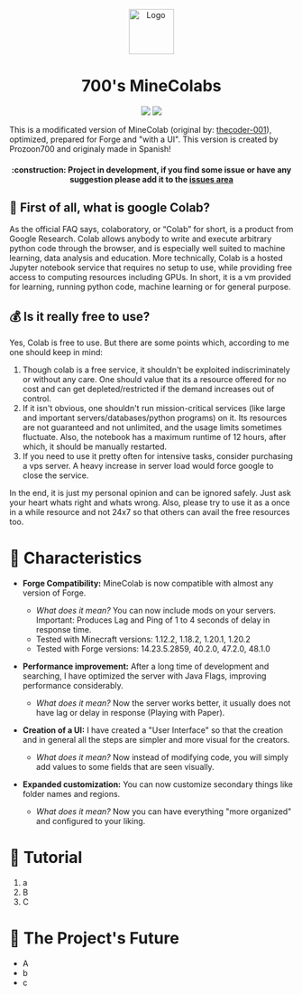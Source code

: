 <p align="center"><img src="https://github.com/thecoder-001/MineColab/blob/master/Logo.png" alt="Logo" height="80"/></p>
<h1 align="center">700's MineColabs</h1>
 <p align="center">
   <img src="https://img.shields.io/badge/STATUS-IN%20DEVELOPMENT-green">
   <img src="https://img.shields.io/github/stars/prozoon700?style=social">
</p>
This is a modificated version of MineColab (original by: <a href="https://github.com/thecoder-001/MineColab">thecoder-001</a>), optimized, prepared for Forge and "with a UI".
This version is created by Prozoon700 and originaly made in Spanish!
<h4 align="center">
:construction: Project in development, if you find some issue or have any suggestion please add it to the <a href="https://github.com/Prozoon700/700s-MineColabs/issues">issues area</a>
</h4>

## :hear_no_evil:  First of all, what is google Colab?
As the official FAQ says, colaboratory, or “Colab” for short, is a product from Google Research. Colab allows anybody to write and execute arbitrary python code through the browser, and is especially well suited to machine learning, data analysis and education. More technically, Colab is a hosted Jupyter notebook service that requires no setup to use, while providing free access to computing resources including GPUs.
In short, it is a vm provided for learning, running python code, machine learning or for general purpose.
## :moneybag:  Is it really free to use?
Yes, Colab is free to use. But there are some points which, according to me one should keep in mind:
1. Though colab is a free service, it shouldn't be exploited indiscriminately or without any care. One should value that its a resource offered for no cost and can get depleted/restricted if the demand increases out of control.
2. If it isn't obvious, one shouldn't run mission-critical services (like large and important servers/databases/python programs) on it. Its resources are not guaranteed and not unlimited, and the usage limits sometimes fluctuate. Also, the notebook has a maximum runtime of 12 hours, after which, it should be manually restarted.
3. If you need to use it pretty often for intensive tasks, consider purchasing a vps server. A heavy increase in server load would force google to close the service.

In the end, it is just my personal opinion and can be ignored safely. Just ask your heart whats right and whats wrong. Also, please try to use it as a once in a while resource and not 24x7 so that others can avail the free resources too.

# :hammer: Characteristics
 - **Forge Compatibility:** MineColab is now compatible with almost any version of Forge.
   - *What does it mean?* You can now include mods on your servers. Important: Produces Lag and Ping of 1 to 4 seconds of delay in response time.
   - Tested with Minecraft versions: 1.12.2, 1.18.2, 1.20.1, 1.20.2
   - Tested with Forge versions: 14.23.5.2859, 40.2.0, 47.2.0, 48.1.0

 - **Performance improvement:** After a long time of development and searching, I have optimized the server with Java Flags, improving performance considerably.
   - *What does it mean?* Now the server works better, it usually does not have lag or delay in response (Playing with Paper).

 - **Creation of a UI:** I have created a "User Interface" so that the creation and in general all the steps are simpler and more visual for the creators.
   - *What does it mean?* Now instead of modifying code, you will simply add values ​​to some fields that are seen visually.

 - **Expanded customization:** You can now customize secondary things like folder names and regions.
   - *What does it mean?* Now you can have everything "more organized" and configured to your liking.

# :file_folder: Tutorial
1. a
2. B
3. C

# :crystal_ball: The Project's Future
- A
- b
- c
